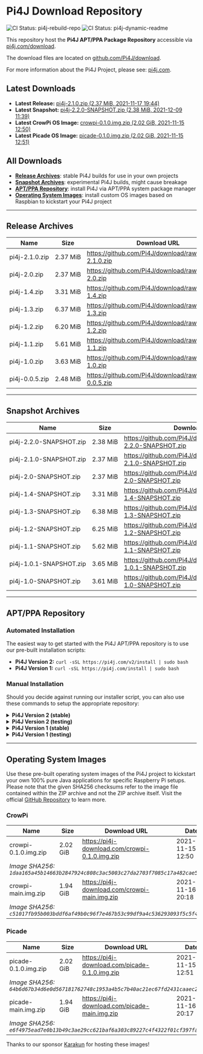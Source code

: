 # Pi4J Download Repository

![CI Status: pi4j-rebuild-repo](https://github.com/Pi4J/download/workflows/pi4j-rebuild-repo/badge.svg)
![CI Status: pi4j-dynamic-readme](https://github.com/Pi4J/download/workflows/pi4j-dynamic-readme/badge.svg)

This repository host the **Pi4J APT/PPA Package Repository** accessible via [pi4j.com/download](https://pi4j.com/download).

The download files are located on [github.com/Pi4J/download](https://github.com/Pi4J/download).

For more information about the Pi4J Project, please see: [pi4j.com](https://pi4j.com/).

## Latest Downloads
- **Latest Release:** [pi4j-2.1.0.zip (2.37 MiB, 2021-11-17 19:44)](https://github.com/Pi4J/download/raw/main/pi4j-2.1.0.zip)
- **Latest Snapshot:** [pi4j-2.2.0-SNAPSHOT.zip (2.38 MiB, 2021-12-09 11:39)](https://github.com/Pi4J/download/raw/main/pi4j-2.2.0-SNAPSHOT.zip)
- **Latest CrowPi OS Image:** [crowpi-0.1.0.img.zip (2.02 GiB, 2021-11-15 12:50)](https://pi4j-download.com/crowpi-0.1.0.img.zip)
- **Latest Picade OS Image:** [picade-0.1.0.img.zip (2.02 GiB, 2021-11-15 12:51)](https://pi4j-download.com/picade-0.1.0.img.zip)

## All Downloads
- **[Release Archives](#release-archives)**: stable Pi4J builds for use in your own projects
- **[Snapshot Archives](#snapshot-archives)**: experimental Pi4J builds, might cause breakage
- **[APT/PPA Repository](#aptppa-repository)**: install Pi4J via APT/PPA system package manager
- **[Operating System Images](#operating-system-images)**: install custom OS images based on Raspbian to kickstart your Pi4J project

---

## Release Archives
<table>
<thead>
    <tr>
        <th>Name</th>
        <th>Size</th>
        <th>Download URL</th>
        <th>Date</th>
    </tr>
</thead>
<tbody>
<tr>
    <td nowrap>pi4j-2.1.0.zip</td>
    <td nowrap>2.37 MiB</td>
    <td><a href="https://github.com/Pi4J/download/raw/main/pi4j-2.1.0.zip">https://github.com/Pi4J/download/raw/main/pi4j-2.1.0.zip</a></td>
    <td nowrap>2021-11-17 19:44</td>
</tr>
<tr>
    <td nowrap>pi4j-2.0.zip</td>
    <td nowrap>2.37 MiB</td>
    <td><a href="https://github.com/Pi4J/download/raw/main/pi4j-2.0.zip">https://github.com/Pi4J/download/raw/main/pi4j-2.0.zip</a></td>
    <td nowrap>2021-07-14 13:12</td>
</tr>
<tr>
    <td nowrap>pi4j-1.4.zip</td>
    <td nowrap>3.31 MiB</td>
    <td><a href="https://github.com/Pi4J/download/raw/main/pi4j-1.4.zip">https://github.com/Pi4J/download/raw/main/pi4j-1.4.zip</a></td>
    <td nowrap>2021-03-02 16:39</td>
</tr>
<tr>
    <td nowrap>pi4j-1.3.zip</td>
    <td nowrap>6.37 MiB</td>
    <td><a href="https://github.com/Pi4J/download/raw/main/pi4j-1.3.zip">https://github.com/Pi4J/download/raw/main/pi4j-1.3.zip</a></td>
    <td nowrap>2021-01-29 19:36</td>
</tr>
<tr>
    <td nowrap>pi4j-1.2.zip</td>
    <td nowrap>6.20 MiB</td>
    <td><a href="https://github.com/Pi4J/download/raw/main/pi4j-1.2.zip">https://github.com/Pi4J/download/raw/main/pi4j-1.2.zip</a></td>
    <td nowrap>2021-01-29 19:36</td>
</tr>
<tr>
    <td nowrap>pi4j-1.1.zip</td>
    <td nowrap>5.61 MiB</td>
    <td><a href="https://github.com/Pi4J/download/raw/main/pi4j-1.1.zip">https://github.com/Pi4J/download/raw/main/pi4j-1.1.zip</a></td>
    <td nowrap>2021-01-29 19:36</td>
</tr>
<tr>
    <td nowrap>pi4j-1.0.zip</td>
    <td nowrap>3.63 MiB</td>
    <td><a href="https://github.com/Pi4J/download/raw/main/pi4j-1.0.zip">https://github.com/Pi4J/download/raw/main/pi4j-1.0.zip</a></td>
    <td nowrap>2021-01-29 19:36</td>
</tr>
<tr>
    <td nowrap>pi4j-0.0.5.zip</td>
    <td nowrap>2.48 MiB</td>
    <td><a href="https://github.com/Pi4J/download/raw/main/pi4j-0.0.5.zip">https://github.com/Pi4J/download/raw/main/pi4j-0.0.5.zip</a></td>
    <td nowrap>2021-01-29 19:36</td>
</tr>
</tbody>
</table>

---

## Snapshot Archives
<table>
<thead>
    <tr>
        <th>Name</th>
        <th>Size</th>
        <th>Download URL</th>
        <th>Date</th>
    </tr>
</thead>
<tbody>
<tr>
    <td nowrap>pi4j-2.2.0-SNAPSHOT.zip</td>
    <td nowrap>2.38 MiB</td>
    <td><a href="https://github.com/Pi4J/download/raw/main/pi4j-2.2.0-SNAPSHOT.zip">https://github.com/Pi4J/download/raw/main/pi4j-2.2.0-SNAPSHOT.zip</a></td>
    <td nowrap>2021-12-09 11:39</td>
</tr>
<tr>
    <td nowrap>pi4j-2.1.0-SNAPSHOT.zip</td>
    <td nowrap>2.37 MiB</td>
    <td><a href="https://github.com/Pi4J/download/raw/main/pi4j-2.1.0-SNAPSHOT.zip">https://github.com/Pi4J/download/raw/main/pi4j-2.1.0-SNAPSHOT.zip</a></td>
    <td nowrap>2021-10-26 12:07</td>
</tr>
<tr>
    <td nowrap>pi4j-2.0-SNAPSHOT.zip</td>
    <td nowrap>2.37 MiB</td>
    <td><a href="https://github.com/Pi4J/download/raw/main/pi4j-2.0-SNAPSHOT.zip">https://github.com/Pi4J/download/raw/main/pi4j-2.0-SNAPSHOT.zip</a></td>
    <td nowrap>2021-09-04 07:48</td>
</tr>
<tr>
    <td nowrap>pi4j-1.4-SNAPSHOT.zip</td>
    <td nowrap>3.31 MiB</td>
    <td><a href="https://github.com/Pi4J/download/raw/main/pi4j-1.4-SNAPSHOT.zip">https://github.com/Pi4J/download/raw/main/pi4j-1.4-SNAPSHOT.zip</a></td>
    <td nowrap>2021-03-02 16:39</td>
</tr>
<tr>
    <td nowrap>pi4j-1.3-SNAPSHOT.zip</td>
    <td nowrap>6.38 MiB</td>
    <td><a href="https://github.com/Pi4J/download/raw/main/pi4j-1.3-SNAPSHOT.zip">https://github.com/Pi4J/download/raw/main/pi4j-1.3-SNAPSHOT.zip</a></td>
    <td nowrap>2021-01-29 19:36</td>
</tr>
<tr>
    <td nowrap>pi4j-1.2-SNAPSHOT.zip</td>
    <td nowrap>6.25 MiB</td>
    <td><a href="https://github.com/Pi4J/download/raw/main/pi4j-1.2-SNAPSHOT.zip">https://github.com/Pi4J/download/raw/main/pi4j-1.2-SNAPSHOT.zip</a></td>
    <td nowrap>2021-01-29 19:36</td>
</tr>
<tr>
    <td nowrap>pi4j-1.1-SNAPSHOT.zip</td>
    <td nowrap>5.62 MiB</td>
    <td><a href="https://github.com/Pi4J/download/raw/main/pi4j-1.1-SNAPSHOT.zip">https://github.com/Pi4J/download/raw/main/pi4j-1.1-SNAPSHOT.zip</a></td>
    <td nowrap>2021-01-29 19:36</td>
</tr>
<tr>
    <td nowrap>pi4j-1.0.1-SNAPSHOT.zip</td>
    <td nowrap>3.65 MiB</td>
    <td><a href="https://github.com/Pi4J/download/raw/main/pi4j-1.0.1-SNAPSHOT.zip">https://github.com/Pi4J/download/raw/main/pi4j-1.0.1-SNAPSHOT.zip</a></td>
    <td nowrap>2021-01-30 05:27</td>
</tr>
<tr>
    <td nowrap>pi4j-1.0-SNAPSHOT.zip</td>
    <td nowrap>3.61 MiB</td>
    <td><a href="https://github.com/Pi4J/download/raw/main/pi4j-1.0-SNAPSHOT.zip">https://github.com/Pi4J/download/raw/main/pi4j-1.0-SNAPSHOT.zip</a></td>
    <td nowrap>2021-01-29 19:36</td>
</tr>
</tbody>
</table>

---

## APT/PPA Repository
### Automated Installation
The easiest way to get started with the Pi4J APT/PPA repository is to use our pre-built installation scripts:

- **Pi4J Version 2:** `curl -sSL https://pi4j.com/v2/install | sudo bash`
- **Pi4J Version 1:** `curl -sSL https://pi4j.com/install | sudo bash`

### Manual Installation
Should you decide against running our installer script, you can also use these commands to setup the appropriate repository:

<details>
<summary><b>Pi4J Version 2 (stable)</b></summary>

<pre><code>wget -qO- https://pi4j.com/pi4j.gpg | sudo apt-key add -
echo 'deb [arch=all] https://pi4j.com/download v2 stable' | sudo tee /etc/apt/sources.list.d/pi4j.list
sudo apt update
sudo apt install pi4j</code></pre>

</details>

<details>
<summary><b>Pi4J Version 2 (testing)</b></summary>

<pre><code>wget -qO- https://pi4j.com/pi4j.gpg | sudo apt-key add -
echo 'deb [arch=all] https://pi4j.com/download v2 testing' | sudo tee /etc/apt/sources.list.d/pi4j.list
sudo apt update
sudo apt install pi4j</code></pre>

</details>

<details>
<summary><b>Pi4J Version 1 (stable)</b></summary>

<pre><code>wget -qO- https://pi4j.com/pi4j.gpg | sudo apt-key add -
echo 'deb [arch=all] https://pi4j.com/download v1 stable' | sudo tee /etc/apt/sources.list.d/pi4j.list
sudo apt update
sudo apt install pi4j</code></pre>

</details>

<details>
<summary><b>Pi4J Version 1 (testing)</b></summary>

<pre><code>wget -qO- https://pi4j.com/pi4j.gpg | sudo apt-key add -
echo 'deb [arch=all] https://pi4j.com/download v1 testing' | sudo tee /etc/apt/sources.list.d/pi4j.list
sudo apt update
sudo apt install pi4j</code></pre>

</details>

---

## Operating System Images
Use these pre-built operating system images of the Pi4J project to kickstart your own 100% pure Java applications for specific Raspberry Pi setups.
Please note that the given SHA256 checksums refer to the image file contained within the ZIP archive and not the ZIP archive itself.
Visit the official [GitHub Repository](https://github.com/Pi4J/pi4j-os) to learn more.

### CrowPi
<table>
<thead>
    <tr>
        <th>Name</th>
        <th>Size</th>
        <th>Download URL</th>
        <th>Date</th>
    </tr>
</thead>
<tbody>
<tr>
    <td>crowpi-0.1.0.img.zip</td>
    <td>2.02 GiB</td>
    <td><a href="https://pi4j-download.com/crowpi-0.1.0.img.zip">https://pi4j-download.com/crowpi-0.1.0.img.zip</a></td>
    <td>2021-11-15 12:50</td>
</tr>
<tr>
    <td colspan="4"><i>Image SHA256: <code>1daa165a45b14663b2847924c808c3ac5003c27da2703f7085c17a482cae529f</code></i></td>
</tr>
<tr>
    <td>crowpi-main.img.zip</td>
    <td>1.94 GiB</td>
    <td><a href="https://pi4j-download.com/crowpi-main.img.zip">https://pi4j-download.com/crowpi-main.img.zip</a></td>
    <td>2021-11-16 20:18</td>
</tr>
<tr>
    <td colspan="4"><i>Image SHA256: <code>c51017fb95b003bddf6af49b0c96f7e467b53c99df9a4c536293093f5c5f45d3</code></i></td>
</tr>
</tbody>
</table>

### Picade
<table>
<thead>
    <tr>
        <th>Name</th>
        <th>Size</th>
        <th>Download URL</th>
        <th>Date</th>
    </tr>
</thead>
<tbody>
<tr>
    <td>picade-0.1.0.img.zip</td>
    <td>2.02 GiB</td>
    <td><a href="https://pi4j-download.com/picade-0.1.0.img.zip">https://pi4j-download.com/picade-0.1.0.img.zip</a></td>
    <td>2021-11-15 12:51</td>
</tr>
<tr>
    <td colspan="4"><i>Image SHA256: <code>64b6d67b34d6e0d567181762748c1953a4b5c7b40ac21ec67fd2431caaec279a</code></i></td>
</tr>
<tr>
    <td>picade-main.img.zip</td>
    <td>1.94 GiB</td>
    <td><a href="https://pi4j-download.com/picade-main.img.zip">https://pi4j-download.com/picade-main.img.zip</a></td>
    <td>2021-11-16 20:17</td>
</tr>
<tr>
    <td colspan="4"><i>Image SHA256: <code>e6f4975ead7e0b13b49c3ae29cc621baf6a303c89227c4f4322f01cf397fae1a</code></i></td>
</tr>
</tbody>
</table>

Thanks to our sponsor [Karakun](https://karakun.com/) for hosting these images!
